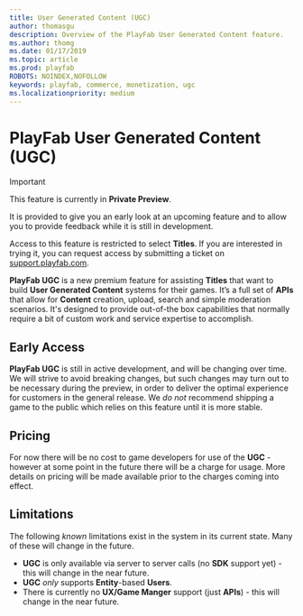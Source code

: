 ```yaml
---
title: User Generated Content (UGC)
author: thomasgu
description: Overview of the PlayFab User Generated Content feature.
ms.author: thomg
ms.date: 01/17/2019
ms.topic: article
ms.prod: playfab
ROBOTS: NOINDEX,NOFOLLOW
keywords: playfab, commerce, monetization, ugc
ms.localizationpriority: medium
---
```


# PlayFab User Generated Content (UGC)

> [!IMPORTANT]
> This feature is currently in **Private Preview**.  
>
> It is provided to give you an early look at an upcoming feature and to allow you to provide feedback while it is still in development.  
>
> Access to this feature is restricted to select **Titles**. If you are interested in trying it, you can request access by submitting a ticket on [support.playfab.com](https://support.playfab.com/hc/en-us/requests/new).

**PlayFab UGC** is a new premium feature for assisting **Titles** that want to build **User Generated Content** systems for their games. It’s a full set of **APIs** that allow for **Content** creation, upload, search and simple moderation scenarios. It's designed to provide out-of-the box capabilities that normally require a bit of custom work and service expertise to accomplish.

## Early Access

**PlayFab UGC** is still in active development, and will be changing over time. We will strive to avoid breaking changes, but such changes may turn out to be necessary during the preview, in order to deliver the optimal experience for customers in the general release. We *do not* recommend shipping a game to the public which relies on this feature until it is more stable.

## Pricing

For now there will be no cost to game developers for use of the **UGC** - however at some point in the future there will be a charge for usage. More details on pricing will be made available prior to the charges coming into effect.

## Limitations

The following *known* limitations exist in the system in its current state. Many of these will change in the future.
- **UGC** is only available via server to server calls (no **SDK** support yet) - this will change in the near future.
- **UGC** *only* supports **Entity**-based **Users**. 
- There is currently no **UX/Game Manger** support (just **APIs**) - this will change in the near future.

